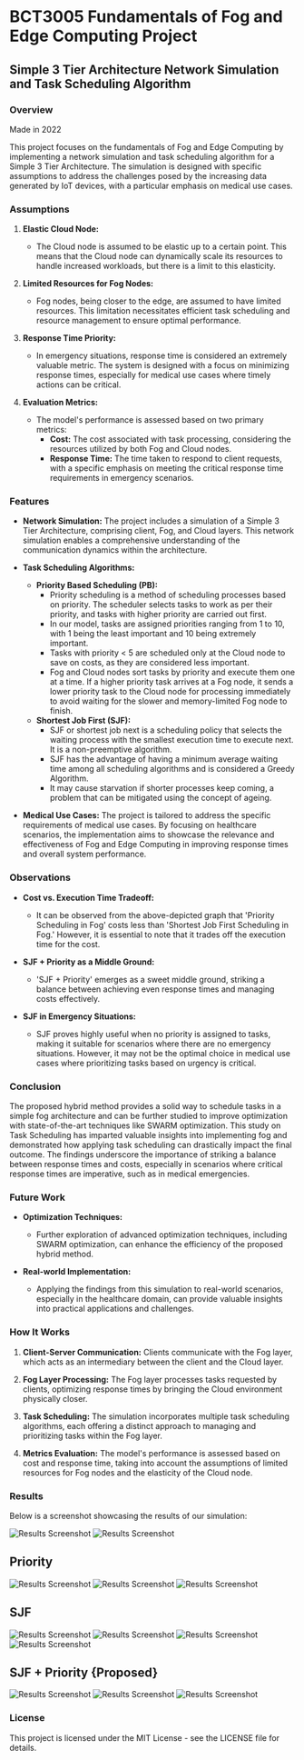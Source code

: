 # BCT3005 Fundamentals of Fog and Edge Computing Project

## Simple 3 Tier Architecture Network Simulation and Task Scheduling Algorithm

### Overview

Made in 2022

This project focuses on the fundamentals of Fog and Edge Computing by implementing a network simulation and task scheduling algorithm for a Simple 3 Tier Architecture. The simulation is designed with specific assumptions to address the challenges posed by the increasing data generated by IoT devices, with a particular emphasis on medical use cases.

### Assumptions

1. **Elastic Cloud Node:**
   - The Cloud node is assumed to be elastic up to a certain point. This means that the Cloud node can dynamically scale its resources to handle increased workloads, but there is a limit to this elasticity.

2. **Limited Resources for Fog Nodes:**
   - Fog nodes, being closer to the edge, are assumed to have limited resources. This limitation necessitates efficient task scheduling and resource management to ensure optimal performance.

3. **Response Time Priority:**
   - In emergency situations, response time is considered an extremely valuable metric. The system is designed with a focus on minimizing response times, especially for medical use cases where timely actions can be critical.

4. **Evaluation Metrics:**
   - The model's performance is assessed based on two primary metrics: 
     - **Cost:** The cost associated with task processing, considering the resources utilized by both Fog and Cloud nodes.
     - **Response Time:** The time taken to respond to client requests, with a specific emphasis on meeting the critical response time requirements in emergency scenarios.

### Features

- **Network Simulation:** The project includes a simulation of a Simple 3 Tier Architecture, comprising client, Fog, and Cloud layers. This network simulation enables a comprehensive understanding of the communication dynamics within the architecture.

- **Task Scheduling Algorithms:**
  - **Priority Based Scheduling (PB):**
    - Priority scheduling is a method of scheduling processes based on priority. The scheduler selects tasks to work as per their priority, and tasks with higher priority are carried out first.
    - In our model, tasks are assigned priorities ranging from 1 to 10, with 1 being the least important and 10 being extremely important.
    - Tasks with priority < 5 are scheduled only at the Cloud node to save on costs, as they are considered less important.
    - Fog and Cloud nodes sort tasks by priority and execute them one at a time. If a higher priority task arrives at a Fog node, it sends a lower priority task to the Cloud node for processing immediately to avoid waiting for the slower and memory-limited Fog node to finish.
  - **Shortest Job First (SJF):**
    - SJF or shortest job next is a scheduling policy that selects the waiting process with the smallest execution time to execute next. It is a non-preemptive algorithm.
    - SJF has the advantage of having a minimum average waiting time among all scheduling algorithms and is considered a Greedy Algorithm.
    - It may cause starvation if shorter processes keep coming, a problem that can be mitigated using the concept of ageing.

- **Medical Use Cases:** The project is tailored to address the specific requirements of medical use cases. By focusing on healthcare scenarios, the implementation aims to showcase the relevance and effectiveness of Fog and Edge Computing in improving response times and overall system performance.

### Observations

- **Cost vs. Execution Time Tradeoff:**
  - It can be observed from the above-depicted graph that 'Priority Scheduling in Fog' costs less than 'Shortest Job First Scheduling in Fog.' However, it is essential to note that it trades off the execution time for the cost.

- **SJF + Priority as a Middle Ground:**
  - 'SJF + Priority' emerges as a sweet middle ground, striking a balance between achieving even response times and managing costs effectively.

- **SJF in Emergency Situations:**
  - SJF proves highly useful when no priority is assigned to tasks, making it suitable for scenarios where there are no emergency situations. However, it may not be the optimal choice in medical use cases where prioritizing tasks based on urgency is critical.

### Conclusion

The proposed hybrid method provides a solid way to schedule tasks in a simple fog architecture and can be further studied to improve optimization with state-of-the-art techniques like SWARM optimization. This study on Task Scheduling has imparted valuable insights into implementing fog and demonstrated how applying task scheduling can drastically impact the final outcome. The findings underscore the importance of striking a balance between response times and costs, especially in scenarios where critical response times are imperative, such as in medical emergencies.

### Future Work

- **Optimization Techniques:**
  - Further exploration of advanced optimization techniques, including SWARM optimization, can enhance the efficiency of the proposed hybrid method.

- **Real-world Implementation:**
  - Applying the findings from this simulation to real-world scenarios, especially in the healthcare domain, can provide valuable insights into practical applications and challenges.

### How It Works

1. **Client-Server Communication:** Clients communicate with the Fog layer, which acts as an intermediary between the client and the Cloud layer.

2. **Fog Layer Processing:** The Fog layer processes tasks requested by clients, optimizing response times by bringing the Cloud environment physically closer.

3. **Task Scheduling:** The simulation incorporates multiple task scheduling algorithms, each offering a distinct approach to managing and prioritizing tasks within the Fog layer.

4. **Metrics Evaluation:** The model's performance is assessed based on cost and response time, taking into account the assumptions of limited resources for Fog nodes and the elasticity of the Cloud node.

### Results

Below is a screenshot showcasing the results of our simulation:

![Results Screenshot](screenshots/results/1.png)
![Results Screenshot](screenshots/results/2.png)


## Priority
![Results Screenshot](screenshots/priority.png)
![Results Screenshot](screenshots/priority2.png)
![Results Screenshot](screenshots/priority3.png)


## SJF
![Results Screenshot](screenshots/SJF.png)
![Results Screenshot](screenshots/SJF1.png)
![Results Screenshot](screenshots/SJF2.png)
![Results Screenshot](screenshots/SJF3.png)



## SJF + Priority {Proposed}
![Results Screenshot](./screenshots/SJF_Priority.png)
![Results Screenshot](./screenshots/SJF_Priority1.png)
![Results Screenshot](./screenshots/SJF_Priority2.png)














### License

This project is licensed under the MIT License - see the LICENSE file for details.